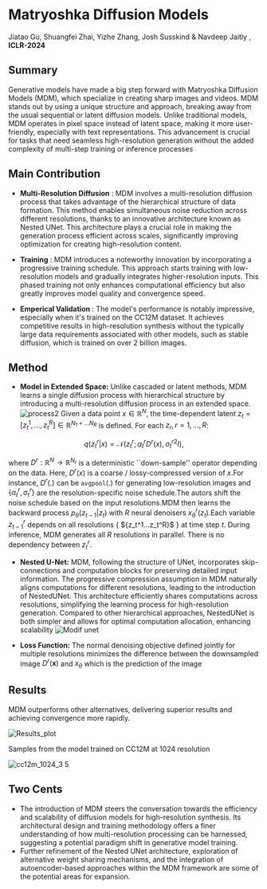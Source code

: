# Matryoshka Diffusion Models

Jiatao Gu, Shuangfei Zhai, Yizhe Zhang, Josh Susskind & Navdeep Jaitly , **ICLR-2024**

## Summary 

Generative models have made a big step forward with Matryoshka Diffusion Models (MDM), which specialize in creating sharp images and videos. MDM stands out by using a unique structure and approach, breaking away from the usual sequential or latent diffusion models. Unlike traditional models, MDM operates in pixel space instead of latent space, making it more user-friendly, especially with text representations. This advancement is crucial for tasks that need seamless high-resolution generation without the added complexity of multi-step training or inference processes

## Main Contribution 

- **Multi-Resolution Diffusion** : MDM involves a multi-resolution diffusion process that takes advantage of the hierarchical structure of data formation. This method enables simultaneous noise reduction across different resolutions, thanks to an innovative architecture known as Nested UNet. This architecture plays a crucial role in making the generation process efficient across scales, significantly improving optimization for creating high-resolution content.

- **Training** : MDM introduces a noteworthy innovation by incorporating a progressive training schedule. This approach starts training with low-resolution models and gradually integrates higher-resolution inputs. This phased training not only enhances computational efficiency but also greatly improves model quality and convergence speed.

- **Emperical Validation** : The model's performance is notably impressive, especially when it's trained on the CC12M dataset. It achieves competitive results in high-resolution synthesis without the typically large data requirements associated with other models, such as stable diffusion, which is trained on over 2 billion images.

## Method 

- **Model in Extended Space:** Unlike cascaded or latent methods, MDM learns a single diffusion process with hierarchical structure by introducing a multi-resolution diffusion process in an extended space.
![process2](https://github.com/shivank21/vlg-recruitment-1y/assets/128126577/e6d8e518-09f1-415e-bf88-af4b4bfe8364)
Given a data point $x\in \mathbb{R}^N$, the time-dependent latent $z_t = \left[z^1_t,\ldots,z^R_t\right]\in \mathbb{R}^{N_1+\ldots N_R}$ is defined. For each $z_r, r=1,\ldots,R$:

$$\begin{equation}
 q(z_t^r|x)=\mathcal{N}(z_t^r;\alpha_t^rD^r(x), {\sigma_t^r}^2I),
\end{equation}$$

where $D^r: \mathbb{R}^N\rightarrow\mathbb{R}^{N_r}$ is a deterministic ``down-sample'' operator depending on the data. Here, $D^r(x)$ is a coarse / lossy-compressed version of $x$.For instance, $D^r(.)$ can be $\texttt{avgpool}(.)$ for generating low-resolution images and $\{\alpha^r_t, \sigma^r_t\}$ are the resolution-specific noise schedule.The autors shift the noise schedule based on the input resolutions.MDM then learns the backward process $p_\theta(z_{t-1}|z_t)$ with $R$ neural denoisers $x_\theta^r(z_t)$.Each variable $z^r_{t-1}$ depends on all resolutions { $\{z_t^1...z_t^R}$ } at time step $t$. During inference, MDM generates all $R$ resolutions in parallel. There is no dependency between $z^r_t$.

- **Nested U-Net:** MDM, following the structure of UNet, incorporates skip-connections and computation blocks for preserving detailed input information. The progressive compression assumption in MDM naturally aligns computations for different resolutions, leading to the introduction of NestedUNet. This architecture efficiently shares computations across resolutions, simplifying the learning process for high-resolution generation. Compared to other hierarchical approaches, NestedUNet is both simpler and allows for optimal computation allocation, enhancing scalability
![Modif unet](https://github.com/shivank21/vlg-recruitment-1y/assets/128126577/fa5d9287-d348-4964-8bd8-d98340dea644)

- **Loss Function:** The normal denoising objective defined jointly for multiple resolutions minimizes the difference between the downsampled image $D^r(\textbf{x})$ and $x_\theta$ which is the prediction of the image

## Results 

MDM outperforms other alternatives, delivering superior results and achieving convergence more rapidly.

![Results_plot](https://github.com/shivank21/vlg-recruitment-1y/assets/128126577/3c060563-9b90-4072-ba82-a73b45948b9f)

Samples from the model trained on CC12M at 1024 resolution 

![cc12m_1024_3 5](https://github.com/shivank21/vlg-recruitment-1y/assets/128126577/4d5a291a-e358-4141-a4da-1c081380f754)

## Two Cents

- The introduction of MDM steers the conversation towards the efficiency and scalability of diffusion models for high-resolution synthesis. Its architectural design and training methodology offers a finer understanding of how multi-resolution processing can be harnessed, suggesting a potential paradigm shift in generative model training.
- Further refinement of the Nested UNet architecture, exploration of alternative weight sharing mechanisms, and the integration of autoencoder-based approaches within the MDM framework are some of the potential areas for expansion.